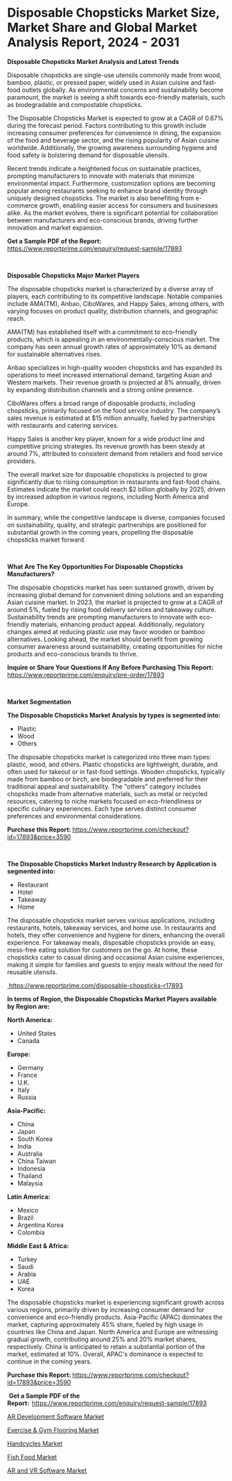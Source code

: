 <p><h1>Disposable Chopsticks Market Size, Market Share and Global Market Analysis Report, 2024 - 2031</h1></p><p><strong>Disposable Chopsticks Market Analysis and Latest Trends</strong></p>
<p><p>Disposable chopsticks are single-use utensils commonly made from wood, bamboo, plastic, or pressed paper, widely used in Asian cuisine and fast-food outlets globally. As environmental concerns and sustainability become paramount, the market is seeing a shift towards eco-friendly materials, such as biodegradable and compostable chopsticks. </p><p>The Disposable Chopsticks Market is expected to grow at a CAGR of 0.67% during the forecast period. Factors contributing to this growth include increasing consumer preferences for convenience in dining, the expansion of the food and beverage sector, and the rising popularity of Asian cuisine worldwide. Additionally, the growing awareness surrounding hygiene and food safety is bolstering demand for disposable utensils.</p><p>Recent trends indicate a heightened focus on sustainable practices, prompting manufacturers to innovate with materials that minimize environmental impact. Furthermore, customization options are becoming popular among restaurants seeking to enhance brand identity through uniquely designed chopsticks. The market is also benefiting from e-commerce growth, enabling easier access for consumers and businesses alike. As the market evolves, there is significant potential for collaboration between manufacturers and eco-conscious brands, driving further innovation and market expansion.</p></p>
<p><strong>Get a Sample PDF of the Report:&nbsp;</strong> <a href="https://www.reportprime.com/enquiry/request-sample/17893?utm_campaign=7&utm_medium=2&utm_source=Github&utm_content=ia&utm_term=20112024&utm_id=disposable-chopsticks">https://www.reportprime.com/enquiry/request-sample/17893</a></p>
<p>&nbsp;</p>
<p><strong>Disposable Chopsticks Major Market Players</strong></p>
<p><p>The disposable chopsticks market is characterized by a diverse array of players, each contributing to its competitive landscape. Notable companies include AMA(TM), Anbao, CiboWares, and Happy Sales, among others, with varying focuses on product quality, distribution channels, and geographic reach.</p><p>AMA(TM) has established itself with a commitment to eco-friendly products, which is appealing in an environmentally-conscious market. The company has seen annual growth rates of approximately 10% as demand for sustainable alternatives rises. </p><p>Anbao specializes in high-quality wooden chopsticks and has expanded its operations to meet increased international demand, targeting Asian and Western markets. Their revenue growth is projected at 8% annually, driven by expanding distribution channels and a strong online presence.</p><p>CiboWares offers a broad range of disposable products, including chopsticks, primarily focused on the food service industry. The company’s sales revenue is estimated at $15 million annually, fueled by partnerships with restaurants and catering services.</p><p>Happy Sales is another key player, known for a wide product line and competitive pricing strategies. Its revenue growth has been steady at around 7%, attributed to consistent demand from retailers and food service providers.</p><p>The overall market size for disposable chopsticks is projected to grow significantly due to rising consumption in restaurants and fast-food chains. Estimates indicate the market could reach $2 billion globally by 2025, driven by increased adoption in various regions, including North America and Europe.</p><p>In summary, while the competitive landscape is diverse, companies focused on sustainability, quality, and strategic partnerships are positioned for substantial growth in the coming years, propelling the disposable chopsticks market forward.</p></p>
<p>&nbsp;</p>
<p><strong>What Are The Key Opportunities For Disposable Chopsticks Manufacturers?</strong></p>
<p><p>The disposable chopsticks market has seen sustained growth, driven by increasing global demand for convenient dining solutions and an expanding Asian cuisine market. In 2023, the market is projected to grow at a CAGR of around 5%, fueled by rising food delivery services and takeaway culture. Sustainability trends are prompting manufacturers to innovate with eco-friendly materials, enhancing product appeal. Additionally, regulatory changes aimed at reducing plastic use may favor wooden or bamboo alternatives. Looking ahead, the market should benefit from growing consumer awareness around sustainability, creating opportunities for niche products and eco-conscious brands to thrive.</p></p>
<p><strong>Inquire or Share Your Questions If Any Before Purchasing This Report:</strong> <a href="https://www.reportprime.com/enquiry/pre-order/17893?utm_campaign=7&utm_medium=2&utm_source=Github&utm_content=ia&utm_term=20112024&utm_id=disposable-chopsticks">https://www.reportprime.com/enquiry/pre-order/17893</a></p>
<p>&nbsp;</p>
<p><strong>Market Segmentation</strong></p>
<p><strong>The Disposable Chopsticks Market Analysis by types is segmented into:</strong></p>
<p><ul><li>Plastic</li><li>Wood</li><li>Others</li></ul></p>
<p><p>The disposable chopsticks market is categorized into three main types: plastic, wood, and others. Plastic chopsticks are lightweight, durable, and often used for takeout or in fast-food settings. Wooden chopsticks, typically made from bamboo or birch, are biodegradable and preferred for their traditional appeal and sustainability. The "others" category includes chopsticks made from alternative materials, such as metal or recycled resources, catering to niche markets focused on eco-friendliness or specific culinary experiences. Each type serves distinct consumer preferences and environmental considerations.</p></p>
<p><strong>Purchase this Report:&nbsp;</strong><a href="https://www.reportprime.com/checkout?id=17893&price=3590&utm_campaign=7&utm_medium=2&utm_source=Github&utm_content=ia&utm_term=20112024&utm_id=disposable-chopsticks">https://www.reportprime.com/checkout?id=17893&price=3590</a></p>
<p>&nbsp;</p>
<p><strong>The Disposable Chopsticks Market Industry Research by Application is segmented into:</strong></p>
<p><ul><li>Restaurant</li><li>Hotel</li><li>Takeaway</li><li>Home</li></ul></p>
<p><p>The disposable chopsticks market serves various applications, including restaurants, hotels, takeaway services, and home use. In restaurants and hotels, they offer convenience and hygiene for diners, enhancing the overall experience. For takeaway meals, disposable chopsticks provide an easy, mess-free eating solution for customers on the go. At home, these chopsticks cater to casual dining and occasional Asian cuisine experiences, making it simple for families and guests to enjoy meals without the need for reusable utensils.</p></p>
<p><a href="https://www.reportprime.com/disposable-chopsticks-r17893?utm_campaign=7&utm_medium=2&utm_source=Github&utm_content=ia&utm_term=20112024&utm_id=disposable-chopsticks">&nbsp;https://www.reportprime.com/disposable-chopsticks-r17893</a></p>
<p><strong>In terms of Region, the Disposable Chopsticks Market Players available by Region are:</strong></p>
<p>
    <p> <strong> North America: </strong>
        <ul>
            <li>United States</li>
            <li>Canada</li>
        </ul>
        </p> 
    <p> <strong> Europe: </strong>
        <ul>
            <li>Germany</li>
            <li>France</li>
            <li>U.K.</li>
            <li>Italy</li>
            <li>Russia</li>
        </ul>
        </p> 
    <p> <strong> Asia-Pacific: </strong>
        <ul>
            <li>China</li>
            <li>Japan</li>
            <li>South Korea</li>
            <li>India</li>
            <li>Australia</li>
            <li>China Taiwan</li>
            <li>Indonesia</li>
            <li>Thailand</li>
            <li>Malaysia</li>
        </ul>
        </p> 
    <p> <strong> Latin America: </strong>
        <ul>
            <li>Mexico</li>
            <li>Brazil</li>
            <li>Argentina Korea</li>
            <li>Colombia</li>
        </ul>
        </p> 
    <p> <strong> Middle East & Africa: </strong>
        <ul>
            <li>Turkey</li>
            <li>Saudi</li>
            <li>Arabia</li>
            <li>UAE</li>
            <li>Korea</li>
        </ul>
    </p>
    </p>
<p><p>The disposable chopsticks market is experiencing significant growth across various regions, primarily driven by increasing consumer demand for convenience and eco-friendly products. Asia-Pacific (APAC) dominates the market, capturing approximately 45% share, fueled by high usage in countries like China and Japan. North America and Europe are witnessing gradual growth, contributing around 25% and 20% market shares, respectively. China is anticipated to retain a substantial portion of the market, estimated at 10%. Overall, APAC's dominance is expected to continue in the coming years.</p></p>
<p><strong>Purchase this Report: </strong><a href="https://www.reportprime.com/checkout?id=17893&price=3590&utm_campaign=7&utm_medium=2&utm_source=Github&utm_content=ia&utm_term=20112024&utm_id=disposable-chopsticks">https://www.reportprime.com/checkout?id=17893&price=3590</a></p>
<p>&nbsp;<strong>Get a Sample PDF of the Report:&nbsp;&nbsp;</strong><a href="https://www.reportprime.com/enquiry/request-sample/17893?utm_campaign=7&utm_medium=2&utm_source=Github&utm_content=ia&utm_term=20112024&utm_id=disposable-chopsticks">https://www.reportprime.com/enquiry/request-sample/17893</a></p>
<p><strong></strong></p>
<p><p><a href="https://issuu.com/reportprime-2/docs/ar-development-software-market-size_da69901e63e2a3?utm_campaign=7&utm_medium=2&utm_source=Github&utm_content=ia&utm_term=20112024&utm_id=disposable-chopsticks">AR Development Software Market</a></p><p><a href="https://github.com/provorikovar/Market-Research-Report-List-6/blob/main/exercise-gym-flooring-market.md?utm_campaign=7&utm_medium=2&utm_source=Github&utm_content=ia&utm_term=20112024&utm_id=disposable-chopsticks">Exercise & Gym Flooring Market</a></p><p><a href="https://github.com/CliffMedina6/Market-Research-Report-List-7/blob/main/handcycles-market.md?utm_campaign=7&utm_medium=2&utm_source=Github&utm_content=ia&utm_term=20112024&utm_id=disposable-chopsticks">Handcycles Market</a></p><p><a href="https://www.linkedin.com/pulse/surfing-fish-food-wave-riding-market-currents-2031-marko-vision-ejsee?utm_campaign=7&utm_medium=2&utm_source=Github&utm_content=ia&utm_term=20112024&utm_id=disposable-chopsticks">Fish Food Market</a></p><p><a href="https://issuu.com/reportprime-2/docs/ar-and-vr-software-market-size-2030_4008c55b134b32?utm_campaign=7&utm_medium=2&utm_source=Github&utm_content=ia&utm_term=20112024&utm_id=disposable-chopsticks">AR and VR Software Market</a></p></p>